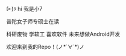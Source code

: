 
<!--
**hishark/hishark** is a ✨ _special_ ✨ repository because its `README.md` (this file) appears on your GitHub profile.

Here are some ideas to get you started:

- 🔭 I’m currently working on ...
- 🌱 I’m currently learning ...
- 👯 I’m looking to collaborate on ...
- 🤔 I’m looking for help with ...
- 💬 Ask me about ...
- 📫 How to reach me: ...
- 😄 Pronouns: ...
- ⚡ Fun fact: ...

-->

ᐕ)୨ hi 我是小7

普陀女子师专硕士在读

科研废物 学软工 喜欢软件 未来想做Android开发

欢迎来到我的Repo！(ノ\*\`∀´\*)ノ
